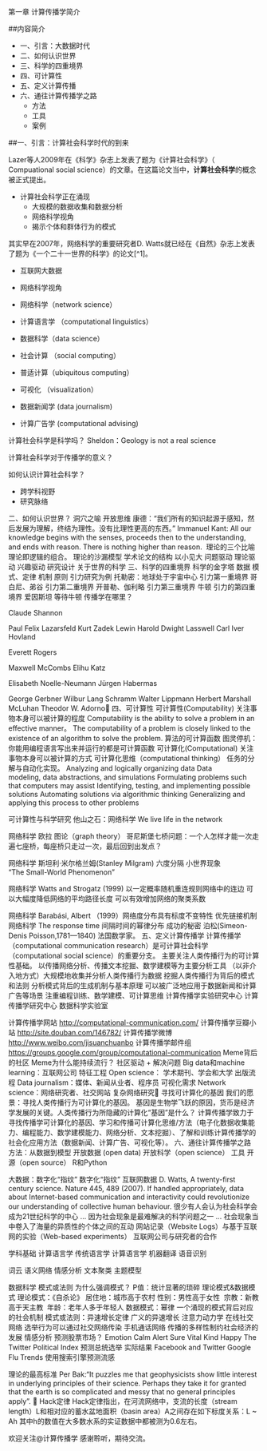 第一章 计算传播学简介


##内容简介

* 一、引言：大数据时代
* 二、如何认识世界
* 三、科学的四重境界
* 四、可计算性
* 五、定义计算传播
* 六、通往计算传播学之路
    - 方法
    - 工具
    - 案例


##一、引言：计算社会科学时代的到来

Lazer等人2009年在《科学》杂志上发表了题为《计算社会科学》（ Compuational social science）的文章。在这篇论文当中，**计算社会科学**的概念被正式提出。

- 计算社会科学正在涌现
    - 大规模的数据收集和数据分析
    - 网络科学视角
    - 揭示个体和群体行为的模式

其实早在2007年，网络科学的重要研究者D. Watts就已经在《自然》杂志上发表了题为《一个二十一世界的科学》的论文[^1]。 
- 互联网大数据
- 网络科学视角

- 网络科学（network science）
- 计算语言学 （computational linguistics）
- 数据科学（data science）

- 社会计算 （social computing）
- 普适计算（ubiquitous computing）

- 可视化 （visualization）

- 数据新闻学 (data journalism)
- 计算广告学 (computational advising)

	
计算社会科学是科学吗？
Sheldon：Geology is not a real science

计算社会科学对于传播学的意义？

如何认识计算社会科学？
- 跨学科视野
- 研究脉络

二、如何认识世界？
洞穴之喻
开放思维
康德：“我们所有的知识起源于感知，然后发展为理解，终结为理性。没有比理性更高的东西。”
Immanuel Kant: All our knowledge begins with the senses, proceeds then to the understanding, and ends with reason. There is nothing higher than reason. 
理论的三个比喻
理论即逻辑的组合。
理论的沙漏模型
学术论文的结构
以小见大
问题驱动
理论驱动
兴趣驱动
研究设计
关于世界的科学
三、科学的四重境界
科学的金字塔
数据
模式、定律
机制
原则
引力研究为例
托勒密：地球处于宇宙中心
引力第一重境界
哥白尼、弟谷
引力第二重境界
开普勒、伽利略
引力第三重境界
牛顿
引力的第四重境界
爱因斯坦
等待牛顿
传播学在哪里？


Claude Shannon 

Paul Felix Lazarsfeld 
Kurt Zadek Lewin 
Harold Dwight Lasswell 
Carl Iver Hovland 

  
Everett Rogers  

Maxwell McCombs
Elihu Katz

Elisabeth Noelle-Neumann 
Jürgen Habermas 

George Gerbner
Wilbur Lang Schramm 
Walter Lippmann
Herbert Marshall McLuhan
Theodor W. Adorno
四、可计算性
可计算性(Computability)
关注事物本身可以被计算的程度
Computability is the ability to solve a problem in an effective manner。
The computability of a problem is closely linked to the existence of an algorithm to solve the problem.
算法的可计算函数
图灵停机：你能用编程语言写出来并运行的都是可计算函数
可计算化(Computational)
关注事物本身可以被计算的方式
可计算化思维（computational thinking）
任务的分解与自动化实现。
Analyzing and logically organizing data
Data modeling, data abstractions, and simulations
Formulating problems such that computers may assist
Identifying, testing, and implementing possible solutions
Automating solutions via algorithmic thinking
Generalizing and applying this process to other problems

可计算性与科学研究
他山之石：网络科学
We live life in the network

网络科学
欧拉
图论（graph theory）
哥尼斯堡七桥问题：一个人怎样才能一次走遍七座桥，每座桥只走过一次，最后回到出发点？

网络科学
斯坦利·米尔格兰姆(Stanley Milgram)
六度分隔
小世界现象
         “The Small-World Phenomenon”

网络科学
Watts and Strogatz (1999)
以一定概率随机重连规则网络中的连边
可以大幅度降低网络的平均路径长度
可以有效增加网络的聚类系数

网络科学
Barabási, Albert （1999）网络度分布具有标度不变特性
优先链接机制
网络科学
The response time
间隔时间的幂律分布
成功的秘密
泊松(Simeon-Denis Poisson,1781—1840)
法国数学家。
五、定义计算传播学
计算传播学（computational communication research）是可计算社会科学（computational social science）的重要分支。
主要关注人类传播行为的可计算性基础。
以传播网络分析、传播文本挖掘、数学建模等为主要分析工具
（以非介入地方式）大规模地收集并分析人类传播行为数据
挖掘人类传播行为背后的模式和法则
分析模式背后的生成机制与基本原理
可以被广泛地应用于数据新闻和计算广告等场景
注重编程训练、数学建模、可计算思维
计算传播学实验研究中心
计算传播学研究中心
数据科学实验室


计算传播学网站
http://computational-communication.com/
计算传播学豆瓣小站
http://site.douban.com/146782/
计算传播学微博
http://www.weibo.com/jisuanchuanbo
计算传播学邮件组
https://groups.google.com/group/computational-communication
Meme背后的社区
Meme为什么能持续流行？
社区驱动 + 解决问题
Big data和machine learning：互联网公司
特征工程
Open science： 学术期刊、学会和大学
出版流程
Data journalism：媒体、新闻从业者、程序员
可视化需求
Network science：网络研究者、社交网站
复杂网络研究
寻找可计算化的基因
我们的愿景：寻找人类传播行为可计算化的基因。
基因是生物学飞跃的原因，货币是经济学发展的关键。人类传播行为所隐藏的计算化“基因”是什么？
计算传播学致力于寻找传播学可计算化的基因、学习和传播可计算化思维/方法（电子化数据收集能力、编程能力、数学建模能力、网络分析、文本挖掘）、了解和训练计算传播学的社会化应用方法（数据新闻、计算广告、可视化等）。
六、通往计算传播学之路
方法：从数据到模型
开放数据 (open data)
开放科学（open science）
工具
开源（open source）
R和Python


大数据：数字化“指纹”
数字化“指纹”
互联网数据
D. Watts, A twenty-first century science. Nature 445, 489 (2007).
If handled appropriately, data about Internet-based communication and interactivity could revolutionize our understanding of collective human behaviour.
很少有人会认为社会科学会成为21世纪科学的中心
… 因为社会现象是最难解决的科学问题之一
… 社会现象当中卷入了海量的异质性的个体之间的互动
网站记录（Website Logs）与基于互联网的实验（Web-based experiments）
互联网公司与研究者的合作

学科基础
计算语言学
传统语言学
计算语言学
机器翻译
语音识别

词云
语义网络
情感分析
文本聚类
主题模型

数据科学
模式或法则
为什么强调模式？
P值：统计显著的琐碎
理论模式&数据模式
理论模式：《自杀论》
居住地：城市高于农村
性别：男性高于女性 
宗教：新教高于天主教 
年龄：老年人多于年轻人
数据模式：幂律
一个涌现的模式背后对应的社会机制
模式或法则：异速增长定律
广义的异速增长
注意力动力学
在线社交网络
选举行为可以通过社交网络传染
手机通话网络
传播的多样性制约社会经济的发展
情感分析
预测股票市场？
Emotion
Calm
Alert
Sure
Vital
Kind
Happy
The Twitter Political Index
预测总统选举
实际结果
Facebook and Twitter
Google Flu Trends
使用搜索引擎预测流感

理论的最高标准
Per Bak:“It puzzles me that geophysicists show little interest in underlying principles of their science. Perhaps they take it for granted that the earth is so complicated and messy that no general principles apply”. 
Hack定律
Hack定律指出，在河流网络中，支流的长度（stream length）L和相对应的蓄水盆地面积（basin area）A之间存在如下标度关系：L ~ Ah
其中h的数值在大多数水系的实证数据中都被测为0.6左右。


	
欢迎关注@计算传播学
感谢聆听，期待交流。
